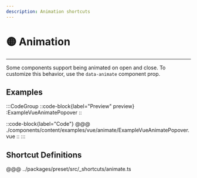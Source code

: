 ```yaml
---
description: Animation shortcuts
---
```

# 🟡 Animation
---

Some components support being animated on open and close. To customize this behavior, use the `data-animate` component prop.

## Examples

:::CodeGroup
::code-block{label="Preview" preview}
  :ExampleVueAnimatePopover
::

::code-block{label="Code"}
@@@ ./components/content/examples/vue/animate/ExampleVueAnimatePopover.vue
::
:::

## Shortcut Definitions

@@@ ../packages/preset/src/_shortcuts/animate.ts
